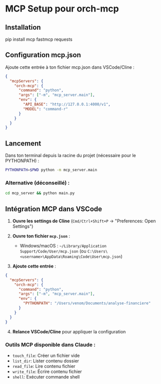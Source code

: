 # MCP Setup pour orch-mcp

## Installation

pip install mcp fastmcp requests

## Configuration mcp.json

Ajoute cette entrée à ton fichier mcp.json dans VSCode/Cline :

```json
{
  "mcpServers": {
    "orch-mcp": {
      "command": "python",
      "args": ["-m", "mcp_server.main"],
      "env": {
        "API_BASE": "http://127.0.0.1:4000/v1",
        "MODEL": "command-r"
      }
    }
  }
}
```

## Lancement

Dans ton terminal depuis la racine du projet (nécessaire pour le PYTHONPATH) :
```bash
PYTHONPATH=$PWD python -m mcp_server.main
```

### Alternative (déconseillé) :
```bash
cd mcp_server && python main.py
```

## Intégration MCP dans VSCode

1. **Ouvre les settings de Cline** (`Cmd/Ctrl+Shift+P` → "Preferences: Open Settings")

2. **Ouvre ton fichier `mcp.json`** :
   - Windows/macOS : `~/Library/Application Support/Code/User/mcp.json` (ou `C:\Users\<username>\AppData\Roaming\Code\User\mcp.json`)

3. **Ajoute cette entrée** :
```json
{
  "mcpServers": {
    "orch-mcp": {
      "command": "python",
      "args": ["-m", "mcp_server.main"],
      "env": {
        "PYTHONPATH": "/Users/venom/Documents/analyse-financiere"
      }
    }
  }
}
```

4. **Relance VSCode/Cline** pour appliquer la configuration

### Outils MCP disponible dans Claude :
- `touch_file`: Créer un fichier vide
- `list_dir`: Lister contenu dossier
- `read_file`: Lire contenu fichier
- `write_file`: Écrire contenu fichier
- `shell`: Exécuter commande shell
